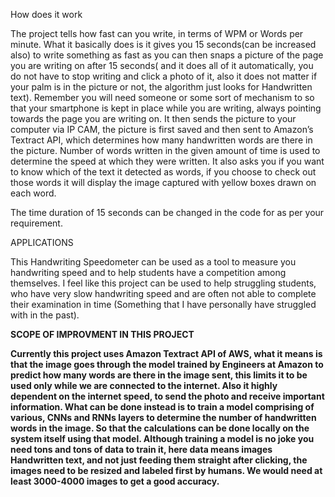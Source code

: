 How does it work

The project tells how fast can you write, in terms of WPM or Words per minute.
What it basically does is it gives you  15 seconds(can be increased also) to write something as fast as you can then snaps a picture of the page you are writing on after 15 seconds( and it does all of it automatically, you do not have to stop writing and click a photo of it, also it does not matter if your palm is in the picture or not, the algorithm just looks for Handwritten text). Remember you will need someone or some sort of mechanism to so that your smartphone is kept in place while you are writing, always pointing towards the page you are writing on. It then sends the picture to your computer via IP CAM, the picture is first saved and then sent to Amazon’s Textract API, which determines how many handwritten words are there in the picture.
Number of words written in the given amount of time is used to determine the speed at which they were written. It also asks you if you want to know which of the text it detected as words, if you choose to check out those words it will display the image captured with yellow boxes drawn on each word.

The time duration of 15 seconds can be changed in the code for as per your requirement.


APPLICATIONS

This Handwriting Speedometer can be used as a tool to measure you handwriting speed and to help students have a competition among themselves.
I feel like this project can be used to help struggling students, who have very slow handwriting speed and are often not able to complete their examination in time (Something that I have personally have struggled with in the past).


<B/>SCOPE  OF IMPROVMENT IN THIS PROJECT<B/>

Currently this project uses Amazon Textract API of AWS, what it means is that the image goes through the model trained by Engineers at Amazon to predict how many words are there in the image sent, this limits it to be used only while we are connected to the internet. Also it highly dependent on the internet speed, to send the photo and receive important information.
What can be done instead is to train a model comprising of various, CNNs and RNNs layers to determine the number of handwritten words in the image. So that the calculations can be done locally on the system itself using that model. Although training a model is no joke you need tons and tons of data to train it, here data means images Handwritten text, and not just feeding them straight after clicking, the images need to be resized and labeled first by humans.
We would need at least 3000-4000 images to get a good accuracy.